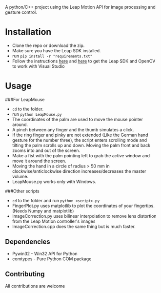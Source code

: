 A python/C++ project using the Leap Motion API for image processing and gesture control. 

Installation
==========
* Clone the repo or download the zip.
* Make sure you have the Leap SDK installed.
* run `pip install -r "requirements.txt"`
* Follow the instructions [here](https://developer.leapmotion.com/documentation/cpp/devguide/Project_Setup.html)  and [here](http://docs.opencv.org/doc/tutorials/introduction/windows_visual_studio_Opencv/windows_visual_studio_Opencv.html) to get the Leap SDK and OpenCV to work with Visual Studio

Usage
=====
###For LeapMouse
* `cd` to the folder.
* run `python LeapMouse.py`
* The coordinates of the palm are used to move the mouse pointer around.
* A pinch between any finger and the thumb simulates a click.
* If the ring finger and pinky are not extended (Like the German hand gesture for the number three), the script enters scrolling mode and tilting the palm scrolls up and down. Moving the palm front and back zooms into and out of the screen.
* Make a fist with the palm pointing left to grab the active window and move it around the screen.
* Moving the hand in a circle of radius > 50 mm in clockwise/anticlockwise direction increases/decreases the master volume. 
* LeapMouse.py works only with Windows.

###Other scripts
* `cd` to the folder and run `python <script>.py`
* FingerPlot.py uses matplotlib to plot the coordinates of your fingertips.(Needs Numpy and matplotlib)
* ImageCorrection.py uses bilinear interpolation to remove lens distortion from the Leap Motion controller's images
* ImageCorrection.cpp does the same thing but is much faster. 


Dependencies
-----------------
* Pywin32 - Win32 API for Python
* comtypes - Pure Python COM package

Contributing
---------------
All contributions are welcome
